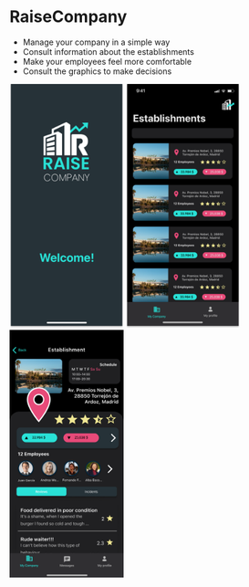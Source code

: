 # RaiseCompany

- Manage your company in a simple way
- Consult information about the establishments
- Make your employees feel more comfortable
- Consult the graphics to make decisions


<img src=https://github.com/hdevmei/RaiseCompanyApp/blob/main/Splash.png width="200"/>
<img src=https://github.com/hdevmei/RaiseCompanyApp/blob/main/Establishments.png width="200"/>
<img src=https://github.com/hdevmei/RaiseCompanyApp/blob/main/Establishment%20detail.png width="200"/>

